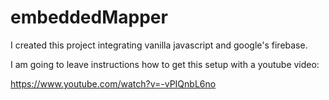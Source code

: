 # embeddedMapper

I created this project integrating vanilla javascript and google's firebase.

I am going to leave instructions how to get this setup with a youtube video:

https://www.youtube.com/watch?v=-vPIQnbL6no
